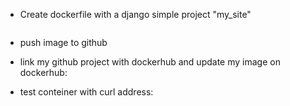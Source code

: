   * Create dockerfile with a django simple project "my_site"
```docker

```
  * push image to github

  * link my github project with dockerhub and update my image on dockerhub:

  * test conteiner with curl address: 